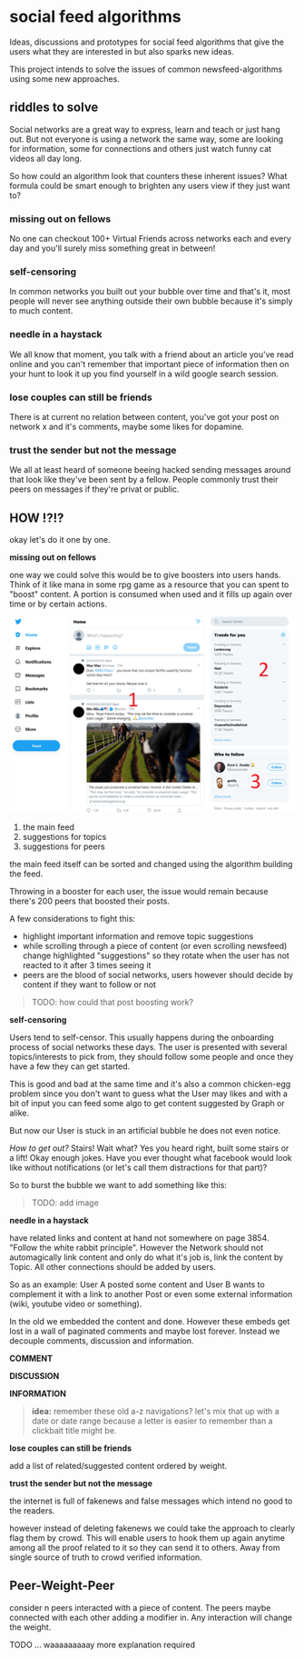 # social feed algorithms

Ideas, discussions and prototypes for social feed algorithms that give the users what they are interested in but also sparks new ideas. 

This project intends to solve the issues of common newsfeed-algorithms using some new approaches.

## riddles to solve

Social networks are a great way to express, learn and teach or just hang out. But not everyone is using a network the same way, some are looking for information, some for connections and others just watch funny cat videos all day long.

So how could an algorithm look that counters these inherent issues? What formula could be smart enough to brighten any users view if they just want to?

### missing out on fellows

No one can checkout 100+ Virtual Friends across networks each and every day and you'll surely miss something great in between!

### self-censoring

In common networks you built out your bubble over time and that's it, most people will never see anything outside their own bubble because it's simply to much content.

### needle in a haystack

We all know that moment, you talk with a friend about an article you've read online and you can't remember that important piece of information then on your hunt to look it up you find yourself in a wild google search session.

### lose couples can still be friends

There is at current no relation between content, you've got your post on network x and it's comments, maybe some likes for dopamine.

### trust the sender but not the message

We all at least heard of someone beeing hacked sending messages around that look like they've been sent by a fellow. People commonly trust their peers on messages if they're privat or public.

## HOW !?!?

okay let's do it one by one.

**missing out on fellows**

one way we could solve this would be to give boosters into users hands. Think of it like mana in some rpg game as a resource that you can spent to "boost" content. A portion is consumed when used and it fills up again over time or by certain actions.

![alt text](https://github.com/appinteractive/Social-Feed-Algorithms/blob/master/twtr.png "highlight the important")

1. the main feed
2. suggestions for topics
3. suggestions for peers

the main feed itself can be sorted and changed using the algorithm building the feed. 

Throwing in a booster for each user, the issue would remain because there's 200 peers that boosted their posts.

A few considerations to fight this:

- highlight important information and remove topic suggestions
- while scrolling through a piece of content (or even scrolling newsfeed) change highlighted "suggestions" so they rotate when the user has not reacted to it after 3 times seeing it
- peers are the blood of social networks, users however should decide by content if they want to follow or not

> TODO: how could that post boosting work?

**self-censoring**

Users tend to self-censor. This usually happens during the onboarding process of social networks these days. The user is presented with several topics/interests to pick from, they should follow some people and once they have a few they can get started.

This is good and bad at the same time and it's also a common chicken-egg problem since you don't want to guess what the User may likes and with a bit of input you can feed some algo to get content suggested by Graph or alike.

But now our User is stuck in an artificial bubble he does not even notice.

*How to get out?* Stairs! Wait what? Yes you heard right, built some stairs or a lift! Okay enough jokes. Have you ever thought what facebook would look like without notifications (or let's call them distractions for that part)?

So to burst the bubble we want to add something like this:

> TODO: add image

**needle in a haystack**

have related links and content at hand not somewhere on page 3854. "Follow the white rabbit principle". However the Network should not automagically link content and only do what it's job is, link the content by Topic. All other connections should be added by users.

So as an example:
User A posted some content and User B wants to complement it with a link to another Post or even some external information (wiki, youtube video or something).

In the old we embedded the content and done. However these embeds get lost in a wall of paginated comments and maybe lost forever. Instead we decouple comments, discussion and information. 

**COMMENT**

**DISCUSSION**

**INFORMATION**


> **idea:** remember these old a-z navigations? let's mix that up with a date or date range because a letter is easier to remember than a clickbait title might be.

**lose couples can still be friends**

add a list of related/suggested content ordered by weight.

**trust the sender but not the message**

the internet is full of fakenews and false messages which intend no good to the readers.

however instead of deleting fakenews we could take the approach to clearly flag them by crowd. This will enable users to hook them up again anytime among all the proof related to it so they can send it to others. Away from single source of truth to crowd verified information.

## Peer-Weight-Peer

consider n peers interacted with a piece of content. The peers maybe connected with each other adding a modifier in. Any interaction will change the weight.

TODO ... waaaaaaaaay more explanation required

